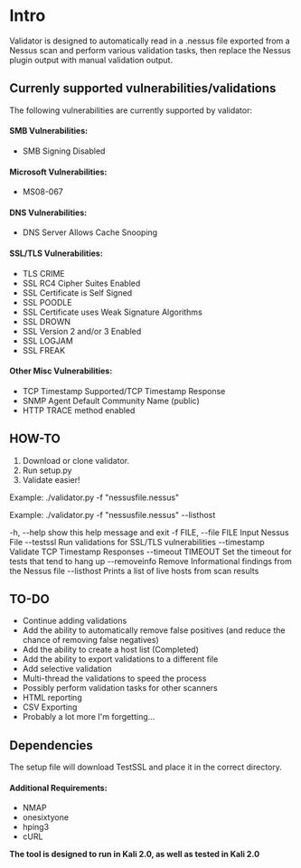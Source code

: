 # Intro

Validator is designed to automatically read in a .nessus file exported from a Nessus scan and perform various validation tasks, then replace the Nessus plugin output with manual validation output.


## Currenly supported vulnerabilities/validations

The following vulnerabilities are currently supported by validator:

#### SMB Vulnerabilities:

* SMB Signing Disabled


#### Microsoft Vulnerabilities:

* MS08-067


#### DNS Vulnerabilities:

* DNS Server Allows Cache Snooping


#### SSL/TLS Vulnerabilities:

* TLS CRIME
* SSL RC4 Cipher Suites Enabled
* SSL Certificate is Self Signed
* SSL POODLE
* SSL Certificate uses Weak Signature Algorithms
* SSL DROWN
* SSL Version 2 and/or 3 Enabled
* SSL LOGJAM
* SSL FREAK


#### Other Misc Vulnerabilities:

* TCP Timestamp Supported/TCP Timestamp Response
* SNMP Agent Default Community Name (public)
* HTTP TRACE method enabled


## HOW-TO

1. Download or clone validator.
2. Run setup.py
3. Validate easier!


Example: ./validator.py -f "nessusfile.nessus"

Example: ./validator.py -f "nessusfile.nessus" --listhost

  -h, --help            show this help message and exit
  -f FILE, --file FILE  Input Nessus File
  --testssl             Run validations for SSL/TLS vulnerabilities
  --timestamp           Validate TCP Timestamp Responses
  --timeout TIMEOUT     Set the timeout for tests that tend to hang up
  --removeinfo          Remove Informational findings from the Nessus file
  --listhost            Prints a list of live hosts from scan results


## TO-DO

* Continue adding validations
* Add the ability to automatically remove false positives (and reduce the chance of removing false negatives)
* Add the ability to create a host list (Completed)
* Add the ability to export validations to a different file
* Add selective validation
* Multi-thread the validations to speed the process
* Possibly perform validation tasks for other scanners
* HTML reporting
* CSV Exporting
* Probably a lot more I'm forgetting...



## Dependencies

The setup file will download TestSSL and place it in the correct directory.

#### Additional Requirements:

* NMAP
* onesixtyone
* hping3
* cURL


**The tool is designed to run in Kali 2.0, as well as tested in Kali 2.0**